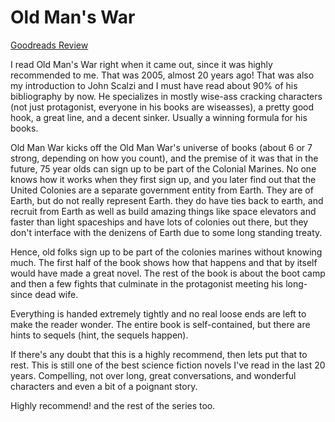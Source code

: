 # Old Man's War
[Goodreads Review](https://www.goodreads.com/review/show/6910313011)

I read Old Man's War right when it came out, since it was highly recommended to me. That was 2005, almost 20 years ago! That was also my introduction to John Scalzi and I must have read about 90% of his bibliography by now. He specializes in mostly wise-ass cracking characters (not just protagonist, everyone in his books are wiseasses), a pretty good hook, a great line, and a decent sinker. Usually a winning formula for his books.

Old Man War kicks off the Old Man War's universe of books (about 6 or 7 strong, depending on how you count), and the premise of it was that in the future, 75 year olds can sign up to be part of the Colonial Marines. No one knows how it works when they first sign up, and you later find out that the United Colonies are a separate government entity from Earth. They are of Earth, but do not really represent Earth. they do have ties back to earth, and recruit from Earth as well as build amazing things like space elevators and faster than light spaceships and have lots of colonies out there, but they don't interface with the denizens of Earth due to some long standing treaty.

Hence, old folks sign up to be part of the colonies marines without knowing much. The first half of the book shows how that happens and that by itself would have made a great novel. The rest of the book is about the boot camp and then a few fights that culminate in the protagonist meeting his long-since dead wife.

Everything is handed extremely tightly and no real loose ends are left to make the reader wonder. The entire book is self-contained, but there are hints to sequels (hint, the sequels happen).

If there's any doubt that this is a highly recommend, then lets put that to rest. This is still one of the best science fiction novels I've read in the last 20 years. Compelling, not over long, great conversations, and wonderful characters and even a bit of a poignant story.

Highly recommend! and the rest of the series too.